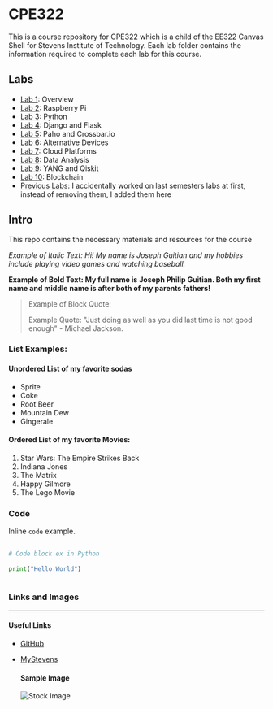# CPE322 

This is a course repository for CPE322 which is a child of the EE322 Canvas Shell for Stevens Institute of Technology. Each lab folder contains the information required to complete each lab for this course.

## Labs
* [Lab 1](/Lab_1): Overview
* [Lab 2](/Lab_2): Raspberry Pi
* [Lab 3](/Lab_3): Python
* [Lab 4](/Lab_4): Django and Flask
* [Lab 5](/Lab_5): Paho and Crossbar.io
* [Lab 6](/Lab_6): Alternative Devices
* [Lab 7](/Lab_7): Cloud Platforms
* [Lab 8](/Lab_8): Data Analysis
* [Lab 9](/Lab_9): YANG and Qiskit
* [Lab 10](Lab_10): Blockchain
* [Previous Labs](Previous%20Labs): I accidentally worked on last semesters labs at first, instead of removing them, I added them here


## Intro

This repo contains the necessary materials and resources for the course

*Example of Italic Text: Hi! My name is Joseph Guitian and my hobbies include playing video games and watching baseball.*

**Example of Bold Text: My full name is Joseph Philip Guitian. Both my first name and middle name is after both of my parents fathers!**

> Example of Block Quote:
>
> Example Quote: "Just doing as well as you did last time is not good enough" - Michael Jackson. 


### List Examples:

#### Unordered List of my favorite sodas
- Sprite
- Coke
- Root Beer
- Mountain Dew
- Gingerale

#### Ordered List of my favorite Movies:
1. Star Wars: The Empire Strikes Back
2. Indiana Jones
3. The Matrix
4. Happy Gilmore
5. The Lego Movie

### Code

Inline `code` example.

```Python
  
# Code block ex in Python
  
print("Hello World")
  
```


### Links and Images

  ---

  #### Useful Links
- [GitHub](https://github.com/)
- [MyStevens](https://login.stevens.edu/login/login.htm?fromURI=%2Fapp%2FUserHome)


  #### Sample Image

  ![Stock Image](https://static3.depositphotos.com/1003380/209/i/450/depositphotos_2099237-stock-photo-building-tools.jpg)

  
